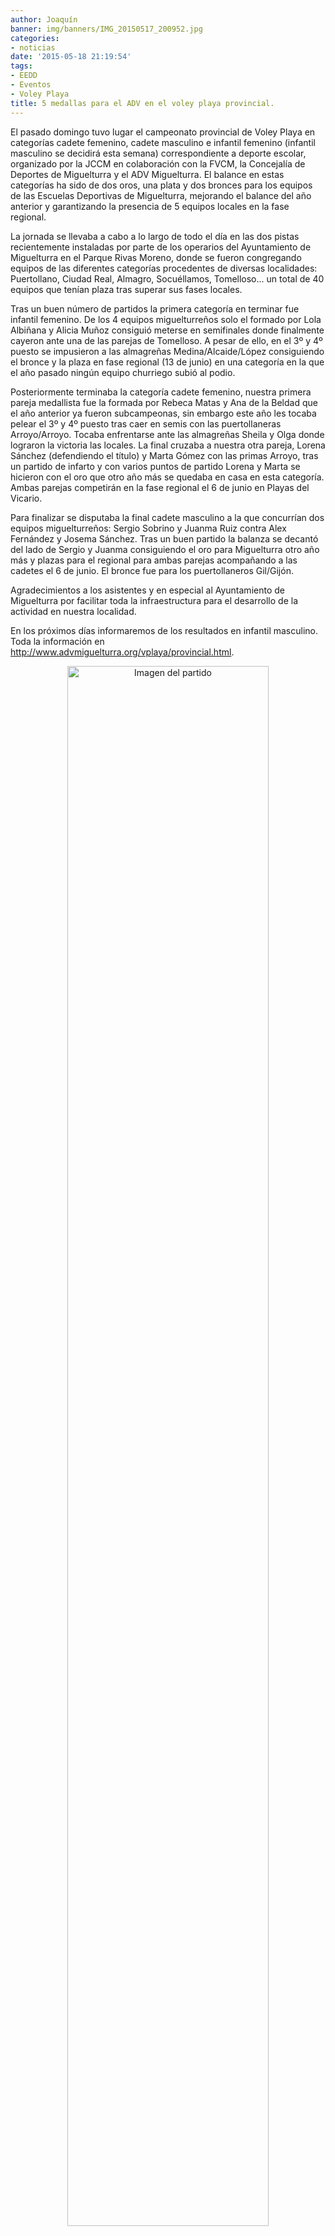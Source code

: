 ```yaml
---
author: Joaquín
banner: img/banners/IMG_20150517_200952.jpg
categories:
- noticias
date: '2015-05-18 21:19:54'
tags:
- EEDD
- Eventos
- Voley Playa
title: 5 medallas para el ADV en el voley playa provincial.
---
```


El pasado domingo tuvo lugar el campeonato provincial de Voley Playa en categorías cadete femenino, cadete masculino e infantil femenino (infantil masculino se decidirá esta semana) correspondiente a deporte escolar, organizado por la JCCM en colaboración con la FVCM, la Concejalía de Deportes de Miguelturra y el ADV Miguelturra. El balance en estas categorías ha sido de dos oros, una plata y dos bronces para los equipos de las Escuelas Deportivas de Miguelturra, mejorando el balance del año anterior y garantizando la presencia de 5 equipos locales en la fase regional.

La jornada se llevaba a cabo a lo largo de todo el día en las dos pistas recientemente instaladas por parte de los operarios del Ayuntamiento de Miguelturra en el Parque Rivas Moreno, donde se fueron congregando equipos de las diferentes categorías procedentes de diversas localidades: Puertollano, Ciudad Real, Almagro, Socuéllamos, Tomelloso... un total de 40 equipos que tenían plaza tras superar sus fases locales.

Tras un buen número de partidos la primera categoría en terminar fue infantil femenino. De los 4 equipos miguelturreños solo el formado por Lola Albiñana y Alicia Muñoz consiguió meterse en semifinales donde finalmente cayeron ante una de las parejas de Tomelloso. A pesar de ello, en el 3º y 4º puesto se impusieron a las almagreñas Medina/Alcaide/López consiguiendo el bronce y la plaza en fase regional (13 de junio) en una categoría en la que el año pasado ningún equipo churriego subió al podio.

Posteriormente terminaba la categoría cadete femenino, nuestra primera pareja medallista fue la formada por Rebeca Matas y Ana de la Beldad que el año anterior ya fueron subcampeonas, sin embargo este año les tocaba pelear el 3º y 4º puesto tras caer en semis con las puertollaneras Arroyo/Arroyo. Tocaba enfrentarse ante las almagreñas Sheila y Olga donde lograron la victoria las locales. La final cruzaba a nuestra otra pareja, Lorena Sánchez (defendiendo el título) y Marta Gómez con las primas Arroyo, tras un partido de infarto y con varios puntos de partido Lorena y Marta se hicieron con el oro que otro año más se quedaba en casa en esta categoría. Ambas parejas competirán en la fase regional el 6 de junio en Playas del Vicario.

Para finalizar se disputaba la final cadete masculino a la que concurrían dos equipos miguelturreños: Sergio Sobrino y Juanma Ruiz contra Alex Fernández y Josema Sánchez. Tras un buen partido la balanza se decantó del lado de Sergio y Juanma consiguiendo el oro para Miguelturra otro año más y plazas para el regional para ambas parejas acompañando a las cadetes el 6 de junio. El bronce fue para los puertollaneros Gil/Gijón.

Agradecimientos a los asistentes y en especial al Ayuntamiento de Miguelturra por facilitar toda la infraestructura para el desarrollo de la actividad en nuestra localidad.

En los próximos días informaremos de los resultados en infantil masculino. Toda la información en http://www.advmiguelturra.org/vplaya/provincial.html.

<center>
<a target="_new" href="http://www.advmiguelturra.org/img/banners/IMG_20150517_200952.jpg"> 
<img alt="Imagen del partido" width="80%" align="center" src="http://www.advmiguelturra.org/img/banners/IMG_20150517_200952.jpg"/> </a> </center>


